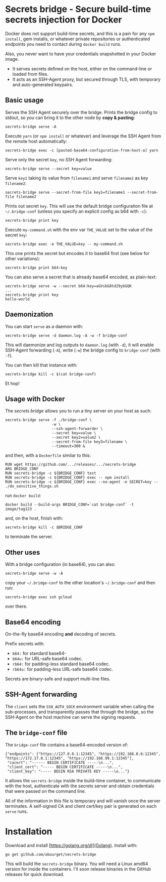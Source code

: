 Secrets bridge - Secure build-time secrets injection for Docker
===============================================================

Docker does not support build-time secrets, and this is a pain for any
`npm install`, gem installs, or whatever private repositories or
authenticated endpoints you need to contact during `docker build`
runs.

Also, you never want to have your credentials snapshotted in your
Docker image.

* It serves secrets defined on the host, either on the command-line or
  loaded from files.
* It acts as an SSH-Agent proxy, but secured through TLS, with
  temporary and auto-generated keypairs.

## Basic usage

Serves the SSH Agent securely over the bridge. Prints the bridge config to stdout, so you can bring it to the other node by **copy & pasting**:

    secrets-bridge serve -A

Execute `yarn` (or `npm install` or whatever) and leverage the SSH Agent from the remote host automatically:

    secrets-bridge exec -c [pasted-base64-configuration-from-host-a] yarn

Serve only the secret `key`, no SSH Agent forwarding:

    secrets-bridge serve --secret key=value

Serve `key1` taking its value from `filename1` and serve `filename2` as key `filename2`:

    secrets-bridge serve --secret-from-file key1=filename1 --secret-from-file filename2

Prints out secret `key`. This will use the default bridge configuration file at `~/.bridge-conf` (unless you specify an explicit config as b64 with `-c`):

    secrets-bridge print key

Execute `my-command.sh` with the env var `THE_VALUE` set to the value of the secret `key`:

    secrets-bridge exec -e THE_VALUE=key -- my-command.sh

This one prints the secret but encodes it to base64 first (see below for other variations):

    secrets-bridge print b64:key

You can also serve a secret that is already base64 encoded, as plain-text:

    secrets-bridge serve -w --secret b64:key=aGVsbG8td29ybGQK
    ...
    secrets-bridge print key
    hello-world

## Daemonization

You can start `serve` as a daemon with:

    secrets-bridge serve -d daemon.log -A -w -f bridge-conf

This will daemonize and log outputs to `daemon.log` (with `-d`), it
will enable SSH-Agent forwarding (`-A`), write (`-w`) the bridge
config to `bridge-conf` (with `-f`).

You can then kill that instance with:

    secrets-bridge kill -c $(cat bridge-conf)

Et hop!


## Usage with Docker

The _secrets bridge_ allows you to run a tiny server on your host as such:

    secrets-bridge serve -f ./bridge-conf \
                         -w \
                         --ssh-agent-forwarder \
                         --secret key=value \
                         --secret key2=value2 \
                         --secret-from-file key3=filename \
                         --timeout=300 &

and then, with a `Dockerfile` similar to this:

    RUN wget https://github.com/.../releases/.../secrets-bridge
    ARG BRIDGE_CONF
    RUN secrets-bridge -c ${BRIDGE_CONF} test
    RUN secrets-bridge -c ${BRIDGE_CONF} exec -- npm install
    RUN secrets-bridge -c ${BRIDGE_CONF} exec --no-agent -e SECRET=key -- ./do_sensitive_things.sh

run `docker build`:

    docker build --build-args BRIDGE_CONF=`cat bridge-conf` -t image/tag123 .

and, on the host, finish with:

    secrets-bridge kill -c $BRIDGE_CONF

to terminate the server.

## Other uses

With a bridge configuration (in base64), you can also:

    secrets-bridge serve -w -A

copy your `~/.bridge-conf` to the other location's `~/.bridge-conf` and then run:

    secrets-bridge exec ssh gcloud

over there.


## Base64 encoding

On-the-fly base64 encoding **and** decoding of secrets.

Prefix secrets with:

  * `b64:` for standard base64-
  * `b64u:` for URL-safe base64 codec.
  * `rb64:` for padding-less standard base64 codec.
  * `rb64u:` for padding-less URL-safe base64 codec.

Secrets are binary-safe and support multi-line files.


## SSH-Agent forwarding

The `client` sets the `SSH_AUTH_SOCK` environment variable when
calling the sub-processes, and transparently passes that through the
bridge, so the SSH-Agent on the host machine can serve the signing
requests.


## The `bridge-conf` file

The `bridge-conf` file contains a base64-encoded version of:

    {"endpoints": ["https://127.0.0.1:12345", "https://192.168.0.6:12345", "https://172.17.0.1:12345", "https://192.168.99.1:12345"],
     "cacert": "------ BEGIN CERTIFICATE -----\n...",
     "client_cert": "----- BEGIN CERTIFICATE -----\n...",
     "client_key": "----- BEGIN RSA PRIVATE KEY -----\n..."}

It allows the `secrets-bridge` inside the build-time container,
to communicate with the host, authenticate with the secrets server
and obtain credentials that were passed on the command line.

All of the information in this file is temporary and will vanish once
the server terminates. A self-signed CA and client cert/key pair is
generated on each `serve` runs.


# Installation

Download and install [https://golang.org/dl](Golang).  Install with:

```
go get github.com/abourget/secrets-bridge
```

This will build the `secrets-bridge` binary.  You will need a Linux
amd64 version for inside the containers. I'll soon release binaries in
the GitHub releases for quick download.

